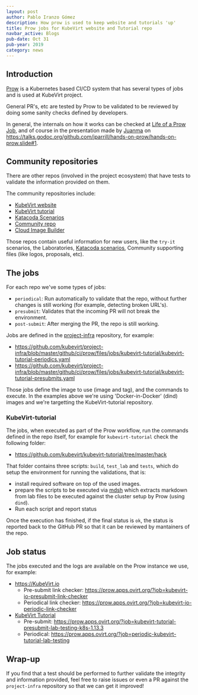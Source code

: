 ```yaml
---
layout: post
author: Pablo Iranzo Gómez
description: How prow is used to keep website and tutorials 'up'
title: Prow jobs for KubeVirt website and Tutorial repo
navbar_active: Blogs
pub-date: Oct 31
pub-year: 2019
category: news
---
```


## Introduction

[Prow](https://github.com/kubernetes/test-infra/tree/master/prow) is a Kubernetes based CI/CD system that has several types of jobs and is used at KubeVirt project.

General PR's, etc are tested by Prow to be validated to be reviewed by doing some sanity checks defined by developers.

In general, the internals on how it works can be checked at [Life of a Prow Job](https://github.com/kubernetes/test-infra/blob/master/prow/life_of_a_prow_job.md), and of course in the presentation made by [Juanma](https://github.com/jparrill) on <https://talks.godoc.org/github.com/jparrill/hands-on-prow/hands-on-prow.slide#1>.

## Community repositories

There are other repos (involved in the project ecosystem) that have tests to validate the information provided on them.

The community repositories include:

- [KubeVirt website](https://github.com/kubevirt/kubevirt.github.io)
- [KubeVirt tutorial](https://github.com/kubevirt/kubevirt-tutorial)
- [Katacoda Scenarios](https://github.com/metal3-io/metal3-io.github.io)
- [Community repo](https://github.com/kubevirt/community)
- [Cloud Image Builder](https://github.com/kubevirt/cloud-image-builder)

Those repos contain useful information for new users, like the `try-it` scenarios, the Laboratories, [Katacoda scenarios](https://katacoda.com/kubevirt), Community supporting files (like logos, proposals, etc).

## The jobs

For each repo we've some types of jobs:

- `periodical`: Run automatically to validate that the repo, without further changes is still working (for example, detecting broken URL's).
- `presubmit`: Validates that the incoming PR will not break the environment.
- `post-submit`: After merging the PR, the repo is still working.

Jobs are defined in the [project-infra](https://github.com/kubevirt/project-infra/) repository, for example:

- <https://github.com/kubevirt/project-infra/blob/master/github/ci/prow/files/jobs/kubevirt-tutorial/kubevirt-tutorial-periodics.yaml>
- <https://github.com/kubevirt/project-infra/blob/master/github/ci/prow/files/jobs/kubevirt-tutorial/kubevirt-tutorial-presubmits.yaml>

Those jobs define the image to use (image and tag), and the commands to execute. In the examples above we're using 'Docker-in-Docker' (dind) images and we're targetting the KubeVirt-tutorial repository.

### KubeVirt-tutorial

The jobs, when executed as part of the Prow workflow, run the commands defined in the repo itself, for example for `kubevirt-tutorial` check the following folder:

- <https://github.com/kubevirt/kubevirt-tutorial/tree/master/hack>

That folder contains three scripts: `build`, `test_lab` and `tests`, which do setup the environment for running the validations, that is:

- install required software on top of the used images.
- prepare the scripts to be executed via [mdsh](https://github.com/bashup/mdsh) which extracts markdown from lab files to be executed against the cluster setup by Prow (using `dind`).
- Run each script and report status

Once the execution has finished, if the final status is `ok`, the status is reported back to the GitHub PR so that it can be reviewed by mantainers of the repo.

## Job status

The jobs executed and the logs are available on the Prow instance we use, for example:

- <https://KubeVirt.io>
  - Pre-submit link checker: <https://prow.apps.ovirt.org/?job=kubevirt-io-presubmit-link-checker>
  - Periodical link checker: <https://prow.apps.ovirt.org/?job=kubevirt-io-periodic-link-checker>
- [KubeVirt Tutorial](https://github.com/kubevirt/kubevirt-tutorial)
  - Pre-submit: <https://prow.apps.ovirt.org/?job=kubevirt-tutorial-presubmit-lab-testing-k8s-1.13.3>
  - Periodical: <https://prow.apps.ovirt.org/?job=periodic-kubevirt-tutorial-lab-testing>

## Wrap-up

If you find that a test should be performed to further validate the integrity and information provided, feel free to raise issues or even a PR against the `project-infra` repository so that we can get it improved!
